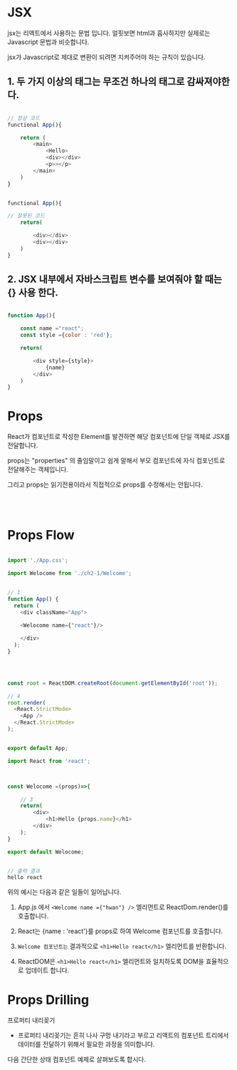 # JSX
jsx는 리액트에서 사용하는 문법 입니다.
얼핏보면 html과 흡사하지만 실제로는 Javascript 문법과 비슷합니다.

jsx가 Javascript로 제대로 변환이 되려면 지켜주어야 하는 규칙이 있습니다.



## 1. 두 가지 이상의 태그는 무조건 하나의 태그로 감싸져야한다.

```js

// 정상 코드
functional App(){

    return (
        <main>
            <Hello>
            <div></div>
            <p>></p>
        </main>
    )
}


```


```js

functional App(){

// 잘못된 코드
    return(

        <div></div>
        <div></div>
    )
}

```





## 2. JSX 내부에서 자바스크립트 변수를 보여줘야 할 때는 {} 사용 한다.

```js

function App(){

    const name ="react";
    const style ={color : 'red'};

    return(

        <div style={style}>
            {name}
        </div>
    )
}

```


# Props
React가 컴포넌트로 작성한 Element를 발견하면 해당 컴포넌트에 단일 객체로 JSX를 전달합니다.

props는 "properties" 의 줄임말이고 쉽게 말해서 부모 컴포넌트에 자식 컴포넌트로 전달해주는 객체입니다.


그리고 props는 읽기전용이라서 직접적으로 props를 수정해서는 안됩니다.

<br>
<br>



# Props Flow

```js

import './App.css';

import Welocome from './ch2-1/Welcome';


// 1
function App() {
  return (
    <div className="App">
  
    <Welocome name={"react"}/>

    </div>
  );
}




const root = ReactDOM.createRoot(document.getElementById('root'));

// 4
root.render(
  <React.StrictMode>
    <App />
  </React.StrictMode>
);


export default App;


```

```js
import React from 'react';



const Welocome =(props)=>{

    // 3
    return(
        <div>
            <h1>Hello {props.name}</h1>
        </div>
    );
}

export default Welocome; 


// 출력 결과
hello react
```


위의 예시는 다음과 같은 일들이 일어납니다.

1. App.js 에서 `<Welcome name ={"hwan"} />` 엘리먼트로 ReactDom.render()를 호출합니다.

2. React는 {name : 'react'}를 props로 하여 Welcome 컴포넌트를 호출합니다.

3. `Welcome 컴포넌트는` 결과적으로 `<h1>Hello react</h1>` 엘리먼트를 반환합니다.

4. ReactDOM은 `<h1>Hello react</h1>` 엘리먼트와 일치하도록 DOM을 효율적으로 업데이트 합니다.


# Props Drilling
프로퍼티 내리꽂기

- 프로퍼티 내리꽂기는 흔히 나사 구멍 내기라고 부르고 리액트의 컴포넌트 트리에서 데이터를 전달하기 위해서 필요한 과정을 의미합니다.

다음 간단한 상태 컴포넌트 예제로 살펴보도록 합시다.
